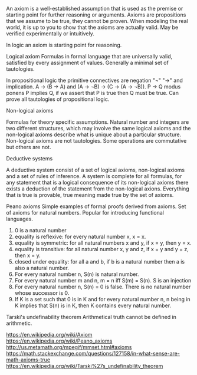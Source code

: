 An axiom is a well-established assumption that is used as the premise or starting
point for further reasoning or arguments. Axioms are propositions that we assume
to be true, they cannot be proven. When modeling the real world, it is up to
you to show that the axioms are actually valid. May be verified experimentally
or intuitively.

In logic an axiom is starting point for reasoning.

Logical axiom
Formulas in formal language that are universally valid, satisfied by every
assignment of values. Generally a minimal set of tautologies.

In propositional logic the primitive connectives are negation  "¬" "→" and implication.
A → (B → A) and (A → ¬B) → (C → (A → ¬B)). P → Q modus ponens P implies Q, if
we assert that P is true then Q must be true. Can prove all tautologies of
propositional logic.

Non-logical axioms

Formulas for theory specific assumptions. Natural number and integers are two
different structures, which may involve the same logical axioms and the
non-logical axioms describe what is unique about a particular structure.
Non-logical axioms are not tautologies. Some operations are commutative
but others are not.

Deductive systems

A deductive system consist of a set of logical axioms, non-logical axioms and
a set of rules of inference. A system is complete for all formulas, for any
statement that is a logical consequence of its non-logical axioms there exists
a deduction of the statement from the non-logical axions. Everything that is
true is provable, true meaning made true by the set of axioms.

Peano axioms
Simple examples of formal proofs derived from axioms.
Set of axioms for natural numbers. Popular for introducing functional languages.

1. 0 is a natural number
2. equality is reflexive: for every natural number x, x = x.
3. equality is symmetric: for all natural numbers x and y, if x = y, then y = x.
4. equality is transitive: for all natural number x, y and z, if x = y and y = z, then x = y.
5. closed under equality: for all a and b, if b is a natural number then a is also a natural number.
6. For every natural number n, S(n) is natural number.
7. For every natural number m and n, m = n iff S(m) = S(n). S is an injection
8. For every natural number n, S(n) = 0 is false. There is no natural number whose successor is 0.
9. If K is a set such that 0 is in K and for every natural number n, n being in K implies that S(n) is in K, then K contains every natural number.

Tarski's undefinability theorem
Arithmetical truth cannot be defined in arithmetic.

https://en.wikipedia.org/wiki/Axiom
https://en.wikipedia.org/wiki/Peano_axioms
http://us.metamath.org/mpegif/mmset.html#axioms
https://math.stackexchange.com/questions/127158/in-what-sense-are-math-axioms-true
https://en.wikipedia.org/wiki/Tarski%27s_undefinability_theorem
